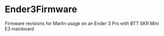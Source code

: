 # Ender3Firmware
Firmware revisions for Marlin usage on an Ender 3 Pro with BTT SKR Mini E3 mainboard
